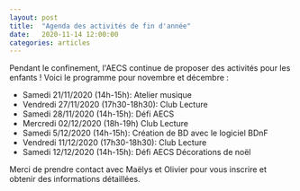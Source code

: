 ```yaml
---
layout: post
title:  "Agenda des activités de fin d'année"
date:   2020-11-14 12:00:00
categories: articles
---
```


Pendant le confinement, l'AECS continue de proposer des activités pour les enfants ! Voici le programme pour novembre et décembre :

* Samedi 21/11/2020 (14h-15h): Atelier musique
* Vendredi 27/11/2020 (17h30-18h30): Club Lecture
* Samedi 28/11/2020 (14h-15h): Défi AECS
* Mercredi 02/12/2020 (18h-19h) Club Lecture
* Samedi 5/12/2020 (14h-15h): Création de BD avec le logiciel BDnF
* Vendredi 11/12/2020 (17h30-18h30): Club Lecture
* Samedi 12/12/2020 (14h-15h):  Défi AECS Décorations de noël

Merci de prendre contact avec Maëlys et Olivier pour vous inscrire et obtenir des informations détaillées.

